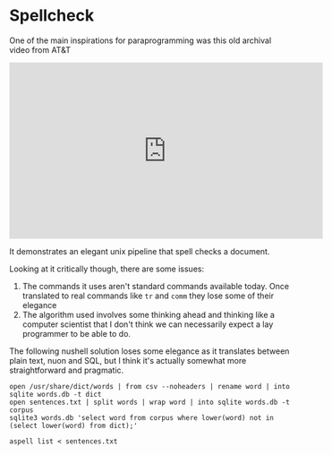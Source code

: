 # Spellcheck

One of the main inspirations for paraprogramming was this old archival video from AT&T

<iframe width="560" height="315" src="https://www.youtube.com/embed/tc4ROCJYbm0" title="YouTube video player" frameborder="0" allow="accelerometer; autoplay; clipboard-write; encrypted-media; gyroscope; picture-in-picture; web-share" allowfullscreen></iframe>

It demonstrates an elegant unix pipeline that spell checks a document.

Looking at it critically though, there are some issues:
1. The commands it uses aren't standard commands available today. Once translated to real commands like `tr` and `comm` 
they lose some of their elegance
2. The algorithm used involves some thinking ahead and thinking like a computer scientist that I don't think we can
necessarily expect a lay programmer to be able to do.

The following nushell solution loses some elegance as it translates between plain text, nuon and SQL, but I think it's
actually somewhat more straightforward and pragmatic.

```nu
open /usr/share/dict/words | from csv --noheaders | rename word | into sqlite words.db -t dict
open sentences.txt | split words | wrap word | into sqlite words.db -t corpus
sqlite3 words.db 'select word from corpus where lower(word) not in (select lower(word) from dict);'
```

```shell
aspell list < sentences.txt
```